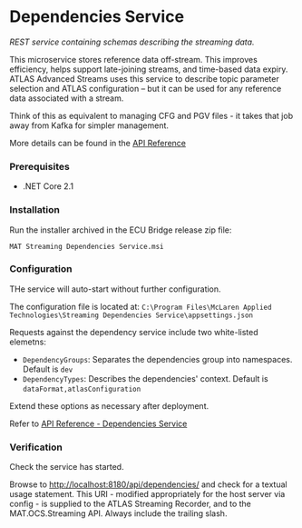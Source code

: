 # Dependencies Service

_REST service containing schemas describing the streaming data._

<!-- This is the service responsible for the storage and retrieval of data formats used in ATLAS Advanced Streams (AAS). It supports the storage of two forms of formats:

- Data Formats for the parsing of AAS messages
- Atlas Configuration to support rendering the content of the AAS messages -->

This microservice stores reference data off-stream. This improves efficiency, helps support late-joining streams, and time-based data expiry. 
ATLAS Advanced Streams uses this service to describe topic parameter selection and ATLAS configuration – but it can be used for any reference data associated with a stream. 

Think of this as equivalent to managing CFG and PGV files - it takes that job away from Kafka for simpler management.

More details can be found in the [API Reference](https://mclarenappliedtechnologies.zendesk.com/hc/en-us/articles/115003531373-API-Reference-Dependencies-Service)

### Prerequisites

- .NET Core 2.1

### Installation

Run the installer archived in the ECU Bridge release zip file:

`MAT Streaming Dependencies Service.msi`

### Configuration

THe service will auto-start without further configuration.

The configuration file is located at:
`C:\Program Files\McLaren Applied Technologies\Streaming Dependencies Service\appsettings.json`

Requests against the dependency service include two white-listed elemetns:
- `DependencyGroups`: Separates the dependencies group into namespaces. Default is `dev`
- `DependencyTypes`: Describes the dependencies' context. Default is `dataFormat,atlasConfiguration`

Extend these options as necessary after deployment. 

Refer to [API Reference - Dependencies Service](https://mclarenappliedtechnologies.zendesk.com/hc/en-us/articles/115003531373-API-Reference-Dependencies-Service)

### Verification

Check the service has started.

Browse to [http://localhost:8180/api/dependencies/](http://localhost:8180/api/dependencies/) and check for a textual usage statement. This URI - modified appropriately for the host server via config - is supplied to the ATLAS Streaming Recorder, and to the MAT.OCS.Streaming API. Always include the trailing slash.